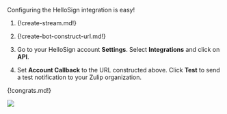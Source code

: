 Configuring the HelloSign integration is easy!

1. {!create-stream.md!}

1. {!create-bot-construct-url.md!}

1. Go to your HelloSign account **Settings**. Select **Integrations** and
   click on **API**.

1. Set **Account Callback** to the URL constructed above. Click **Test**
   to send a test notification to your Zulip organization.

{!congrats.md!}

![](/static/images/integrations/hellosign/001.png)
